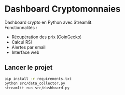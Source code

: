 # Dashboard Cryptomonnaies

Dashboard crypto en Python avec Streamlit.  
Fonctionnalités :
- Récupération des prix (CoinGecko)
- Calcul RSI
- Alertes par email
- Interface web

## Lancer le projet

```bash
pip install -r requirements.txt
python src/data_collector.py
streamlit run src/dashboard.py
